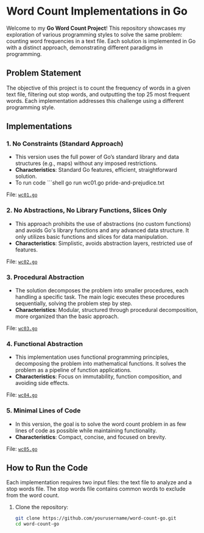 # Word Count Implementations in Go

Welcome to my **Go Word Count Project**! This repository showcases my exploration of various programming styles to solve the same problem: counting word frequencies in a text file. Each solution is implemented in Go with a distinct approach, demonstrating different paradigms in programming.

## Problem Statement

The objective of this project is to count the frequency of words in a given text file, filtering out stop words, and outputting the top 25 most frequent words. Each implementation addresses this challenge using a different programming style.

## Implementations

### 1. **No Constraints (Standard Approach)**
   - This version uses the full power of Go’s standard library and data structures (e.g., maps) without any imposed restrictions.
   - **Characteristics**: Standard Go features, efficient, straightforward solution.
   - To run code ```shell
   go run wc01.go pride-and-prejudice.txt
   
   File: [`wc01.go`](./wc01.go)

### 2. **No Abstractions, No Library Functions, Slices Only**
   - This approach prohibits the use of abstractions (no custom functions) and avoids Go's library functions and any advanced data structure. It only utilizes basic functions and slices for data manipulation.
   - **Characteristics**: Simplistic, avoids abstraction layers, restricted use of features.
   
   File: [`wc02.go`](./wc02.go)

### 3. **Procedural Abstraction**
   - The solution decomposes the problem into smaller procedures, each handling a specific task. The main logic executes these procedures sequentially, solving the problem step by step.
   - **Characteristics**: Modular, structured through procedural decomposition, more organized than the basic approach.
   
   File: [`wc03.go`](./wc03.go)

### 4. **Functional Abstraction**
   - This implementation uses functional programming principles, decomposing the problem into mathematical functions. It solves the problem as a pipeline of function applications.
   - **Characteristics**: Focus on immutability, function composition, and avoiding side effects.
   
   File: [`wc04.go`](./wc04.go)

### 5. **Minimal Lines of Code**
   - In this version, the goal is to solve the word count problem in as few lines of code as possible while maintaining functionality.
   - **Characteristics**: Compact, concise, and focused on brevity.
   
   File: [`wc05.go`](./wc05.go)

## How to Run the Code

Each implementation requires two input files: the text file to analyze and a stop words file. The stop words file contains common words to exclude from the word count.

1. Clone the repository:
   ```bash
   git clone https://github.com/yourusername/word-count-go.git
   cd word-count-go
